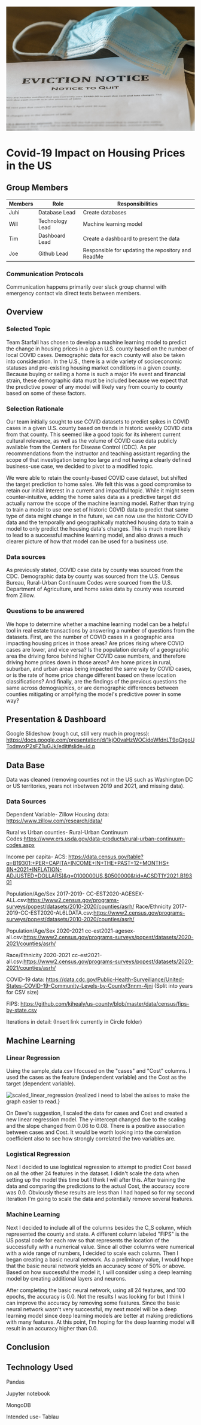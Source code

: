 ![covid-housing](https://github.com/Jrheldmann/Starfall/blob/main/Square_role/readMeResources/covid-housing.png)
# Covid-19 Impact on Housing Prices in the US
## Group Members
 Members     | Role     |    Responsibilities  |
| ------------- | ------------- | -------- |
| Juhi          | Database  Lead       | Create databases |
| Will| Technology Lead         | 	Machine learning model|
| Tim |Dashboard Lead | Create a dashboard to present the data|
| Joe| Github Lead | Responsible for updating the repository and ReadMe|

### Communication Protocols

Communication happens primarily over slack group channel with emergency contact via direct texts between members.

## Overview 
### Selected Topic

Team Starfall has chosen to develop a machine learning model to predict the change in housing prices in a given U.S. county based on the number of local COVID cases. Demographic data for each county will also be taken into consideration. In the U.S., there is a wide variety of socioeconomic statuses and pre-existing housing market conditions in a given county. Because buying or selling a home is such a major life event and financial strain, these demographic data must be included because we expect that the predictive power of any model will likely vary from county to county based on some of these factors.

### Selection Rationale

Our team initially sought to use COVID datasets to predict spikes in COVID cases in a given U.S. county based on trends in historic weekly COVID data from that county. This seemed like a good topic for its inherent current cultural relevance, as well as the volume of COVID case data publicly available from the Centers for Disease Control (CDC). As per recommendations from the instructor and teaching assistant regarding the scope of that investigation being too large and not having a clearly defined business-use case, we decided to pivot to a modified topic.

We were able to retain the county-based COVID case dataset, but shifted the target prediction to home sales. We felt this was a good compromise to retain our initial interest in a current and impactful topic. While it might seem counter-intuitive, adding the home sales data as a predictive target did actually narrow the scope of the machine learning model. Rather than trying to train a model to use one set of historic COVID data to predict that same type of data might change in the future, we can now use the historic COVID data and the temporally and geographically matched housing data to train a model to only predict the housing data's changes. This is much more likely to lead to a successful machine learning model, and also draws a much clearer picture of how that model can be used for a business use.

### Data sources

As previously stated, COVID case data by county was sourced from the CDC. Demographic data by county was sourced from the U.S. Census Bureau, Rural-Urban Continuum Codes were sourced from the U.S. Department of Agriculture, and home sales data by county was sourced from Zillow.

### Questions to be answered

We hope to determine whether a machine learning model can be a helpful tool in real estate transactions by answering a number of questions from the datasets. First, are the number of COVID cases in a geographic area impacting housing prices in those areas? Are prices rising where COVID cases are lower, and vice versa? Is the population density of a geographic area the driving force behind higher COVID case numbers, and therefore driving home prices down in those areas? Are home prices in rural, suburban, and urban areas being impacted the same way by COVID cases, or is the rate of home price change different based on these location classifications? And finally, are the findings of the previous questions the same across demographics, or are demographic differences between counties mitigating or amplifying the model's predictive power in some way?

## Presentation & Dashboard

Google Slideshow (rough cut, still very much in progress): https://docs.google.com/presentation/d/1kjO0vaHzWOCidoWfdnLT9qGtgoUTodmvxP2sFZ1uGJk/edit#slide=id.p

## Data Base

Data was cleaned (removing counties not in the US such as Washington DC or US territories, years not inbetween 2019 and 2021, and missing data).
### Data Sources

Dependent Variable- Zillow Housing data: https://www.zillow.com/research/data/

Rural vs Urban counties- Rural-Urban Continuum Codes:https://www.ers.usda.gov/data-products/rural-urban-continuum-codes.aspx

Income per capita- ACS: https://data.census.gov/table?q=B19301:+PER+CAPITA+INCOME+IN+THE+PAST+12+MONTHS+(IN+2021+INFLATION-ADJUSTED+DOLLARS)&g=0100000US,$0500000&tid=ACSDT1Y2021.B19301

Population/Age/Sex 2017-2019- CC-EST2020-AGESEX-ALL.csv:https://www2.census.gov/programs-surveys/popest/datasets/2010-2020/counties/asrh/ Race/Ethnicity 2017-2019-CC-EST2020-AL6LDATA.csv:https://www2.census.gov/programs-surveys/popest/datasets/2010-2020/counties/asrh/

Population/Age/Sex 2020-2021 cc-est2021-agesex-all.csv:https://www2.census.gov/programs-surveys/popest/datasets/2020-2021/counties/asrh/

Race/Ethnicity 2020-2021 cc-est2021-all.csv:https://www2.census.gov/programs-surveys/popest/datasets/2020-2021/counties/asrh/

COVID-19 data: https://data.cdc.gov/Public-Health-Surveillance/United-States-COVID-19-Community-Levels-by-County/3nnm-4jni (Split into years for CSV size)

FIPS: https://github.com/kjhealy/us-county/blob/master/data/census/fips-by-state.csv

Iterations in detail: (Insert link currently in Circle folder)

## 

## Machine Learning

### Linear Regression
Using the sample_data.csv I focused on the "cases" and "Cost" columns. I used the cases as the feature (independent variable) and the Cost as the target (dependent variable). 

![scaled_linear_regression](https://user-images.githubusercontent.com/109091887/208565119-1a69f486-5057-426f-bc0a-daebbb983e16.png)
{realized i need to label the axises to make the graph easier to read.}

On Dave's suggestion, I scaled the data for cases and Cost and created a new linear regression model. The y-intercept changed due to the scaling and the slope changed from 0.06 to 0.08. There is a positive association between cases and Cost. It would be worth looking into the correlation coefficient also to see how strongly correlated the two variables are. 

### Logistical Regression
Next I decided to use logistical regression to attempt to predict Cost based on all the other 24 features in the dataset. I didn't scale the data when setting up the model this time but I think I will after this. After training the data and comparing the predictions to the actual Cost, the accuracy score was 0.0. Obviously these results are less than I had hoped so for my second iteration I'm going to scale the data and potentially remove several features.

### Machine Learning
Next I decided to include all of the columns besides the C_S column, which represented the county and state. A different column labeled "FIPS" is the US postal code for each row so that represents the location of the successfully with a numerical value. Since all other columns were numerical with a wide range of numbers, I decided to scale each column. Then I began creating a basic neural network. As a preliminary value, I would hope that the basic neural network yields an accuracy score of 50% or above. Based on how successful the model it, I will consider using a deep learning model by creating additional layers and neurons. 

After completing the basic neural network, using all 24 features, and 100 epochs, the accuracy is 0.0. Not the results I was looking for but I think I can improve the accuracy by removing some features. Since the basic neural network wasn't very successful, my next model will be a deep learning model since deep learning models are better at making predictions with many features. At this point, I'm hoping for the deep learning model will result in an accuracy higher than 0.0.

## Conclusion

## Technology Used

Pandas

Jupyter notebook

MongoDB

Intended use- Tablau
